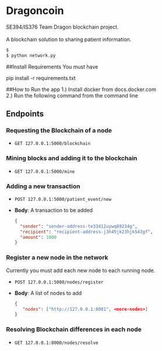 # Dragoncoin
SE394/IS376 Team Dragon blockchain project. <br>
<br>
A blockchain solution to sharing patient information.


``` bash
$ 
$ python network.py
```



##Install Requirements
You must have <br>

pip install -r requirements.txt


##How to Run the app
1.) Install docker from docs.docker.com<br>
2.) Run the following command from the command line


## Endpoints


### Requesting the Blockchain of a node

* `GET 127.0.0.1:5000/blockchain`

### Mining blocks and adding it to the blockchain

* `GET 127.0.0.1:5000/mine`

### Adding a new transaction

* `POST 127.0.0.1:5000/patient_event/new`

* __Body__: A transaction to be added

  ```json
  {
    "sender": "sender-address-te33412uywq89234g",
    "recipient": "recipient-address-j3h45jk23hjk543gf",
    "amount": 1000
  }
  ```

### Register a new node in the network
Currently you must add each new node to each running node.

* `POST 127.0.0.1:5000/nodes/register`

* __Body__: A list of nodes to add

  ```json
  {
     "nodes": ["http://127.0.0.1:8001", <more-nodes>]
  }
  ```

### Resolving Blockchain differences in each node

* `GET 127.0.0.1:8000/nodes/resolve`
